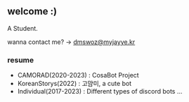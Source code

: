 ## welcome :)
A Student.

wanna contact me? -> [dmswoz@myjayye.kr](mailto:dmswoz@myjayye.kr)

### resume
- CAMORAD(2020-2023) : CosaBot Project
- KoreanStorys(2022) : 고먐미, a cute bot
- Individual(2017-2023) : Different types of discord bots ...
